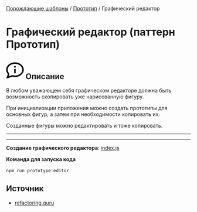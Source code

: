 [Порождающие шаблоны](../../#readme) / [Прототип](../#readme) / Графический редактор

# Графический редактор (паттерн Прототип)

## ![](../../../ui/info.svg) Описание

В любом уважающем себя графическом редакторе должна быть возможность скопировать уже нарисованную фигуру.

При инициализации приложения можно создать прототипы для основных фигур, а затем при необходимости копировать их.

Созданные фигуры можно редактировать и тоже копировать.

***
***

**Создание графического редактора**: [index.js](./index.js)

**Команда для запуска кода**

```
npm run prototype:editor
```

## Источник

* [refactoring.guru](https://refactoring.guru/ru/design-patterns/prototype)
